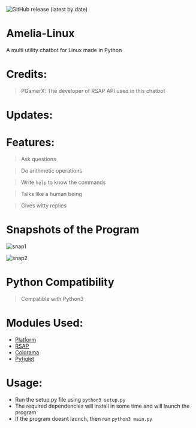  ![GitHub release (latest by date)](https://img.shields.io/github/v/release/Amelia-Bot/Amelia-Linux?style=for-the-badge)

# Amelia-Linux
A multi utility chatbot for Linux made in Python

# Credits:

> PGamerX: The developer of RSAP API used in this chatbot

# Updates:


# Features:

> Ask questions

> Do arithmetic operations

> Write `help` to know the commands

> Talks like a human being

> Gives witty replies

# Snapshots of the Program

![snap1](https://user-images.githubusercontent.com/68228966/128662553-91cdd354-d818-473d-989d-03b1e8a89073.JPG)

![snap2](https://user-images.githubusercontent.com/68228966/128662566-41c3425f-0acc-4517-b1cb-d3913f92ab33.JPG)


# Python Compatibility

> Compatible with Python3

# Modules Used:

* [Platform](https://docs.python.org/3/library/platform.html)
* [RSAP](https://pypi.org/project/rsap/)
* [Colorama](https://pypi.org/project/colorama/)
* [Pyfiglet](https://pypi.org/project/pyfiglet/0.7/)
# Usage:

* Run the setup.py file using `python3 setup.py`
* The required dependencies will install in some time and will launch the program
* If the program doesnt launch, then run `python3 main.py`

# 
